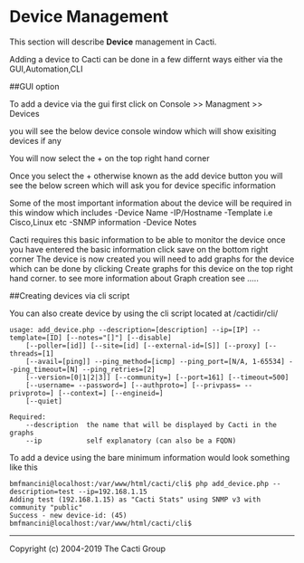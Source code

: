 # Device Management

This section will describe **Device** management in Cacti.

Adding a device to Cacti can be done in a few differnt ways  either via the GUI,Automation,CLI

##GUI option

To add a device via the gui first click on Console >> Managment >> Devices

you will see the below device console window which will show exisiting devices if any 


You will now select the + on the top right hand corner 

Once you select the + otherwise known as the add device button you will see the below screen which will ask you for device specific information 




Some of the most important information about the device will be required in this window which includes
-Device Name
-IP/Hostname
-Template i.e Cisco,Linux etc
-SNMP information
-Device Notes 

Cacti requires this basic information to be able to monitor the device once you have entered the basic information click save on the bottom right corner
The device is now created you will need to add graphs for the device  which can be done by clicking Create graphs for this device on the top right hand corner.
to see more information about Graph creation see .....

##Creating devices via cli script

You can also create device by using the cli script located at /cactidir/cli/

```console
usage: add_device.php --description=[description] --ip=[IP] --template=[ID] [--notes="[]"] [--disable]
    [--poller=[id]] [--site=[id] [--external-id=[S]] [--proxy] [--threads=[1]
    [--avail=[ping]] --ping_method=[icmp] --ping_port=[N/A, 1-65534] --ping_timeout=[N] --ping_retries=[2]
    [--version=[0|1|2|3]] [--community=] [--port=161] [--timeout=500]
    [--username= --password=] [--authproto=] [--privpass= --privproto=] [--context=] [--engineid=]
    [--quiet]

Required:
    --description  the name that will be displayed by Cacti in the graphs
    --ip           self explanatory (can also be a FQDN)
```

To add a device using the bare minimum information would look something like this

```console
bmfmancini@localhost:/var/www/html/cacti/cli$ php add_device.php --description=test --ip=192.168.1.15
Adding test (192.168.1.15) as "Cacti Stats" using SNMP v3 with community "public"
Success - new device-id: (45)
bmfmancini@localhost:/var/www/html/cacti/cli$ 
```









---
Copyright (c) 2004-2019 The Cacti Group
